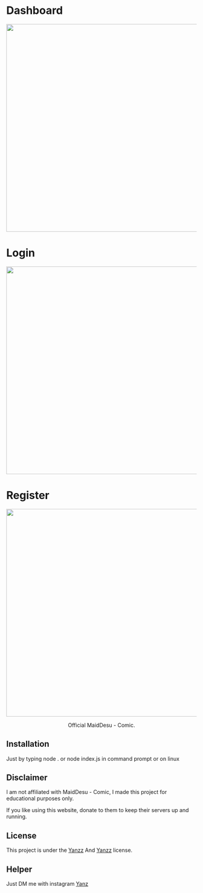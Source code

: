 <h1>Dashboard</h1>
<p align="center">
  <img src="https://raw.githubusercontent.com/Yanzz231/MaidDesu-Comic/master/lib/desa.PNG" width="550" />
</p>
<h1>Login</h1>
<p align="center">
  <img src="https://raw.githubusercontent.com/Yanzz231/MaidDesu-Comic/master/lib/login.PNG" width="550" /> 
</p>
<h1>Register</h1>
<p align="center">
  <img src="https://raw.githubusercontent.com/Yanzz231/MaidDesu-Comic/master/lib/regis.PNG" width="550" />
</p>

<p align="center">Official MaidDesu - Comic.</p>

## Installation

Just by typing node . or node index.js in command prompt or on linux

## Disclaimer

I am not affiliated with MaidDesu - Comic, I made this project for educational purposes only.

If you like using this website, donate to them to keep their servers up and running.

## License

This project is under the [Yanzz](https://github.com/Yanzz231) And [Yanzz](https://github.com/RDTUTORIAL) license. 

## Helper

Just DM me with instagram [Yanz](https://www.instagram.com/iyanmikasa/)
